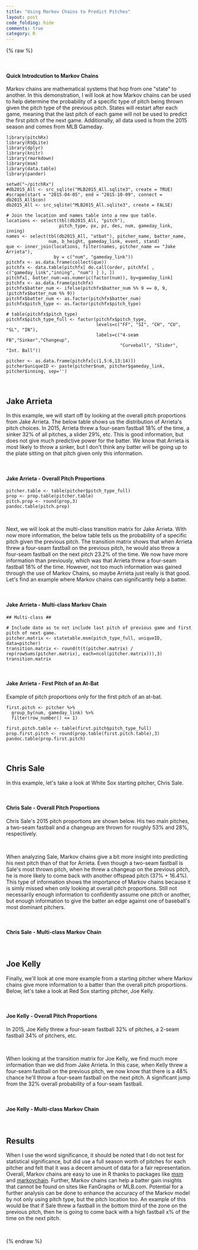 ```yaml
---
title: "Using Markov Chains to Predict Pitches"
layout: post
code_folding: hide
comments: true
category: R
---
```

  
{% raw %}

<br>

#### Quick Introdcution to Markov Chains ####

Markov chains are mathematical systems that hop from one "state" to another.  In this demonstration, I will look at how Markov chains can be used to help determine the probability of a specific type of pitch being thrown given the pitch type of the previous pitch. States will restart after each game, meaning that the last pitch of each game will not be used to predict the first pitch of the next game. Additionally, all data used is from the 2015 season and comes from MLB Gameday. 


```{r, message=FALSE, warning=FALSE}
library(pitchRx)
library(RSQLite)
library(dplyr)
library(knitr)
library(rmarkdown)
library(msm)
library(data.table)
library(pander)

setwd("~/pitchRx")
#db2015_All <- src_sqlite("MLB2015_All.sqlite3", create = TRUE)
#scrape(start = "2015-04-05", end = "2015-10-09", connect = db2015_All$con)
db2015_All <- src_sqlite("MLB2015_All.sqlite3", create = FALSE)

# Join the location and names table into a new que table.
locations <- select(tbl(db2015_All, "pitch"), 
                    pitch_type, px, pz, des, num, gameday_link, inning)
names <- select(tbl(db2015_All, "atbat"), pitcher_name, batter_name, 
                num, b_height, gameday_link, event, stand)
que <- inner_join(locations, filter(names, pitcher_name == "Jake Arrieta"),
                  by = c("num", "gameday_link"))
pitchfx <- as.data.frame(collect(que))
pitchfx <- data.table(pitchfx[ do.call(order, pitchfx[ , c("gameday_link","inning", "num") ] ), ])
pitchfx[, batter_num:=as.numeric(factor(num)), by=gameday_link]
pitchfx <- as.data.frame(pitchfx)
pitchfx$batter_num <- ifelse(pitchfx$batter_num %% 9 == 0, 9, (pitchfx$batter_num %% 9))
pitchfx$batter_num <- as.factor(pitchfx$batter_num)
pitchfx$pitch_type <- as.factor(pitchfx$pitch_type)

# table(pitchfx$pitch_type)
pitchfx$pitch_type_full <- factor(pitchfx$pitch_type,
                                  levels=c("FF", "SI", "CH", "CU", "SL", "IN"),
                                  labels=c("4-seam FB","Sinker","Changeup", 
                                           "Curveball", "Slider", "Int. Ball"))

pitcher <- as.data.frame(pitchfx[c(1,5:6,13:14)])
pitcher$uniqueID <- paste(pitcher$num, pitcher$gameday_link, pitcher$inning, sep='') 
```
 
<br>
 
## Jake Arrieta ## 

In this example, we will start off by looking at the overall pitch proportions from Jake Arrieta.  The below table shows us the distribution of Arrieta's pitch choices.  In 2015, Arrieta threw a four-seam fastball 18% of the time, a sinker 32% of all pitches, a slider 29%, etc.  This is good information, but does not give much predictive power for the batter.  We know that Arrieta is most likely to throw a sinker, but I don't think any batter will be going up to the plate sitting on that pitch given only this information.

<br>

#### Jake Arrieta - Overall Pitch Proportions ####

```{r, results='asis'}
pitcher.table <- table(pitcher$pitch_type_full)
prop <- prop.table(pitcher.table)
pitch.prop <- round(prop,3)
pandoc.table(pitch.prop)
```

<br>

Next, we will look at the multi-class transition matrix for Jake Arrieta.  With now more information, the below table tells us the probability of a specific pitch given the previous pitch.  The transition matrix shows that when Arrieta threw a four-seam fastball on the previous pitch, he would also throw a four-seam fastball on the next pitch 23.2% of the time. We now have more information than previously, which was that Arrieta threw a four-seam fastball 18% of the time.  However, not too much information was gained through the use of Markov Chains, so maybe Arrieta just really is that good.  Let's find an example where Markov chains can significantly help a batter.

<br>

#### Jake Arrieta - Multi-class Markov Chain ####

```{r}
## Multi-class ##

# Include date as to not include last pitch of previous game and first pitch of next game.
pitcher.matrix <- statetable.msm(pitch_type_full, uniqueID, data=pitcher)
transition.matrix <- round(t(t(pitcher.matrix) / rep(rowSums(pitcher.matrix), each=ncol(pitcher.matrix))),3)
transition.matrix
```

<br> 

#### Jake Arrieta - First Pitch of an At-Bat ####

Example of pitch proportions only for the first pitch of an at-bat.

```{r, results='asis'}
first.pitch <- pitcher %>% 
  group_by(num, gameday_link) %>% 
  filter(row_number() <= 1) 

first.pitch.table <- table(first.pitch$pitch_type_full)
prop.first.pitch <- round(prop.table(first.pitch.table),3)
pandoc.table(prop.first.pitch)
```


<br>

## Chris Sale ##

In this example, let's take a look at White Sox starting pitcher, Chris Sale.  

<br>

#### Chris Sale - Overall Pitch Proportions ####

Chris Sale's 2015 pitch proportions are shown below.  His two main pitches, a two-seam fastball and a changeup are thrown for roughly 53% and 28%, respectively.

<br>

When analyzing Sale, Markov chains give a bit more insight into predicting his next pitch than of that for Arrieta.  Even though a two-seam fastball is Sale's most thrown pitch, when he threw a changeup on the previous pitch, he is more likely to come back with another offspead pitch (37% + 16.4%).  This type of information shows the importance of Markov chains because it is simly missed when only looking at overall pitch proportions.  Still not necessarily enough information to confidently assume one pitch or another, but enough information to give the batter an edge against one of baseball's most dominant pitchers.

<br>

#### Chris Sale - Multi-class Markov Chain ####

<br>

## Joe Kelly ##

Finally, we'll look at one more example from a starting pitcher where Markov chains give more information to a batter than the overall pitch proportions.  Below, let's take a look at Red Sox starting pitcher, Joe Kelly.

<br>

#### Joe Kelly - Overall Pitch Proportions ####

In 2015, Joe Kelly threw a four-seam fastball 32% of pitches, a 2-seam fastball 34% of pitchers, etc.

<br>

When looking at the transition matrix for Joe Kelly, we find much more information than we did from Jake Arrieta.  In this case, when Kelly threw a four-seam fastball on the previous pitch, we now know that there is a 48% chance he'll throw a four-seam fastball on the next pitch.  A significant jump from the 32% overall probability of a four-seam fastball.

<br>

#### Joe Kelly - Multi-class Markov Chain ####

<br>

## Results ##

When I use the word significance, it should be noted that I do not test for statistical significance, but did use a full season worth of pitches for each pitcher and felt that it was a decent amount of data for a fair representation.  Overall, Markov chains are easy to use in R thanks to packages like <a href="https://cran.r-project.org/web/packages/msm/index.html" target="_blank">msm</a> 
and <a href="https://cran.r-project.org/web/packages/markovchain/" target="_blank">markovchain</a>.  Further, Markov chains can help a batter gain insights that cannot be found on sites like FanGraphs or MLB.com.  Potential for a further analysis can be done to enhance the accuracy of the Markov model by not only using pitch type, but the pitch location too.  An example of this would be that if Sale threw a fastball in the bottom third of the zone on the previous pitch, then he is going to come back with a high fastball x% of the time on the next pitch.

<br>

  
  {% endraw %}

<script>
  (function(i,s,o,g,r,a,m){i['GoogleAnalyticsObject']=r;i[r]=i[r]||function(){
    (i[r].q=i[r].q||[]).push(arguments)},i[r].l=1*new Date();a=s.createElement(o),
    m=s.getElementsByTagName(o)[0];a.async=1;a.src=g;m.parentNode.insertBefore(a,m)
  })(window,document,'script','//www.google-analytics.com/analytics.js','ga');

ga('create', 'UA-57468410-2', 'auto');
ga('send', 'pageview');

</script>
  